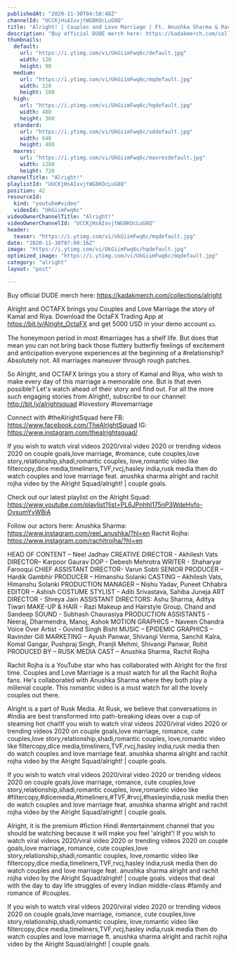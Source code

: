 ```yaml
---
publishedAt: "2020-11-30T04:58:48Z"
channelId: "UCCKjHsAIxvjtWG8KOcLuG8Q"
title: "Alright! | Couples and Love Marriage | Ft. Anushka Sharma & Rachit Rojha"
description: "Buy official DUDE merch here: https://kadakmerch.com/collections/alright\n\nAlright and OCTAFX brings you Couples and Love Marriage the story of  Kamal and Riya. \nDownload the OctaFX Trading App at https://bit.ly/Alright_OctaFX and get 5000 USD in your demo account 💵. \n\nThe honeymoon period in most #marriages has a shelf life. But does that mean you can not bring back those fluttery butterfly feelings of excitement and anticipation everyone experiences at the beginning of a #relationship? Absolutely not. All marriages maneuver through rough patches.\n\nSo Alright, and OCTAFX brings you a story of Kamal and Riya, who wish to make every day of this marriage a memorable one. But is that even possible? Let's watch ahead of their story and find out. For all the more such engaging stories from Alright!, subscribe to our channel: http://bit.ly/alrightsquad\n#lovestory #lovemarriage \n\nConnect with #theAlrightSquad here\nFB: https://www.facebook.com/TheAlrightSquad\nIG: https://www.instagram.com/thealrightsquad/\n\nIf you wish to watch viral videos 2020/viral video 2020 or trending videos 2020 on couple goals,love marriage, #romance, cute couples,love story,relationship,shadi,romantic couples, love,romantic video like filtercopy,dice media,timeliners,TVF,rvcj,hasley india,rusk media then do watch couples and love marriage feat. anushka sharma alright and rachit rojha video by the Alright Squad/alright! | couple goals.\n\nCheck out our latest playlist on the Alright Squad: https://www.youtube.com/playlist?list=PL6JPnhhI175nP3WdeHvfo-OvsumYvWBiA\n\nFollow our actors here:\nAnushka Sharma: https://www.instagram.com/reel_anushka/?hl=en\nRachit Rojha: https://www.instagram.com/rachitrojha/?hl=en\n\nHEAD OF CONTENT – Neel Jadhav\nCREATIVE DIRECTOR - Akhilesh Vats\nDIRECTOR– Karpoor Gaurav\nDOP - Debesh Mehrotra\nWRITER - Shaharyar Farooqui\nCHIEF ASSISTANT DIRECTOR- Varun Sobti\nSENIOR PRODUCER – Hardik Gambhir\nPRODUCER – Himanshu Solanki\nCASTING – Akhilesh Vats, Himanshu Solanki\nPRODUCTION MANAGER – Nishu Yadav, Puneet Chhabra\nEDITOR – Ashish\nCOSTUME STYLIST - Aditi Srivastava, Sahiba Juneja\nART DIRECTOR - Shreya Jain\nASSISTANT DIRECTORS: Ashu Sharma, Aditya Tiwari\nMAKE-UP & HAIR -  Razi Makeup and Hairstyle Group, Chand and Sandeep\nSOUND - Subhash Chaurasiya\nPRODUCTION ASSISTANTS - Neeraj, Dharmendra, Manoj, Ashok\nMOTION GRAPHICS – Naveen Chandra\nVoice Over Artist - Govind Singh Bisht\nMUSIC – EPIDEMIC\nGRAPHICS – Ravinder Gill\nMARKETING – Ayush Panwar, Shivangi Verma, Sanchit Kalra, Komal Gangar, Pushpraj Singh, Pranjli Mehmi, Shivangi Panwar, Rohit\nPRODUCED BY – RUSK MEDIA\nCAST –  Anushka Sharma, Rachit Rojha\n\nRachit Rojha is a YouTube star who has collaborated with Alright for the first time. Couples and Love Marriage is a must watch for all the Rachit Rojha fans. He's collaborated with Anushka Sharma where they both play a millenial couple. This romantic video is a must watch for all the lovely couples out there. \n\nAlright is a part of Rusk Media. At Rusk, we believe that conversations in #India are best transformed into path-breaking ideas over a cup of steaming hot chai!If you wish to watch viral videos 2020/viral video 2020 or trending videos 2020 on couple goals,love marriage, romance, cute couples,love story,relationship,shadi,romantic couples, love,romantic video like filtercopy,dice media,timeliners,TVF,rvcj,hasley india,rusk media then do watch couples and love marriage feat. anushka sharma alright and rachit rojha video by the Alright Squad/alright! | couple goals.\n\nIf you wish to watch viral videos 2020/viral video 2020 or trending videos 2020 on couple goals,love marriage, romance, cute couples,love story,relationship,shadi,romantic couples, love,romantic video like #filtercopy,#dicemedia,#timeliners,#TVF,#rvcj,#hasleyindia,rusk media then do watch couples and love marriage feat. anushka sharma alright and rachit rojha video by the Alright Squad/alright! | couple goals.\n\nAlright, it is the premium #fiction Hindi #entertainment channel that you should be watching because it will make you feel 'alright'! If you wish to watch viral videos 2020/viral video 2020 or trending videos 2020 on couple goals,love marriage, romance, cute couples,love story,relationship,shadi,romantic couples, love,romantic video like filtercopy,dice media,timeliners,TVF,rvcj,hasley india,rusk media then do watch couples and love marriage feat. anushka sharma alright and rachit rojha video by the Alright Squad/alright! | couple goals. videos that deal with the day to day life struggles of every Indian middle-class #family and romance of #couples.\n\nIf you wish to watch viral videos 2020/viral video 2020 or trending videos 2020 on couple goals,love marriage, romance, cute couples,love story,relationship,shadi,romantic couples, love,romantic video like filtercopy,dice media,timeliners,TVF,rvcj,hasley india,rusk media then do watch couples and love marriage ft. anushka sharma alright and rachit rojha video by the Alright Squad/alright! | couple goals."
thumbnails:
  default:
    url: "https://i.ytimg.com/vi/UkGiimFwq6c/default.jpg"
    width: 120
    height: 90
  medium:
    url: "https://i.ytimg.com/vi/UkGiimFwq6c/mqdefault.jpg"
    width: 320
    height: 180
  high:
    url: "https://i.ytimg.com/vi/UkGiimFwq6c/hqdefault.jpg"
    width: 480
    height: 360
  standard:
    url: "https://i.ytimg.com/vi/UkGiimFwq6c/sddefault.jpg"
    width: 640
    height: 480
  maxres:
    url: "https://i.ytimg.com/vi/UkGiimFwq6c/maxresdefault.jpg"
    width: 1280
    height: 720
channelTitle: "Alright!"
playlistId: "UUCKjHsAIxvjtWG8KOcLuG8Q"
position: 42
resourceId:
  kind: "youtube#video"
  videoId: "UkGiimFwq6c"
videoOwnerChannelTitle: "Alright!"
videoOwnerChannelId: "UCCKjHsAIxvjtWG8KOcLuG8Q"
header:
  teaser: "https://i.ytimg.com/vi/UkGiimFwq6c/mqdefault.jpg"
date: "2020-11-30T07:00:16Z"
image: "https://i.ytimg.com/vi/UkGiimFwq6c/hqdefault.jpg"
optimized_image: "https://i.ytimg.com/vi/UkGiimFwq6c/mqdefault.jpg"
category: "alright"
layout: "post"

---
```

Buy official DUDE merch here: https://kadakmerch.com/collections/alright

Alright and OCTAFX brings you Couples and Love Marriage the story of  Kamal and Riya. 
Download the OctaFX Trading App at https://bit.ly/Alright_OctaFX and get 5000 USD in your demo account 💵. 

The honeymoon period in most #marriages has a shelf life. But does that mean you can not bring back those fluttery butterfly feelings of excitement and anticipation everyone experiences at the beginning of a #relationship? Absolutely not. All marriages maneuver through rough patches.

So Alright, and OCTAFX brings you a story of Kamal and Riya, who wish to make every day of this marriage a memorable one. But is that even possible? Let's watch ahead of their story and find out. For all the more such engaging stories from Alright!, subscribe to our channel: http://bit.ly/alrightsquad
#lovestory #lovemarriage 

Connect with #theAlrightSquad here
FB: https://www.facebook.com/TheAlrightSquad
IG: https://www.instagram.com/thealrightsquad/

If you wish to watch viral videos 2020/viral video 2020 or trending videos 2020 on couple goals,love marriage, #romance, cute couples,love story,relationship,shadi,romantic couples, love,romantic video like filtercopy,dice media,timeliners,TVF,rvcj,hasley india,rusk media then do watch couples and love marriage feat. anushka sharma alright and rachit rojha video by the Alright Squad/alright! | couple goals.

Check out our latest playlist on the Alright Squad: https://www.youtube.com/playlist?list=PL6JPnhhI175nP3WdeHvfo-OvsumYvWBiA

Follow our actors here:
Anushka Sharma: https://www.instagram.com/reel_anushka/?hl=en
Rachit Rojha: https://www.instagram.com/rachitrojha/?hl=en

HEAD OF CONTENT – Neel Jadhav
CREATIVE DIRECTOR - Akhilesh Vats
DIRECTOR– Karpoor Gaurav
DOP - Debesh Mehrotra
WRITER - Shaharyar Farooqui
CHIEF ASSISTANT DIRECTOR- Varun Sobti
SENIOR PRODUCER – Hardik Gambhir
PRODUCER – Himanshu Solanki
CASTING – Akhilesh Vats, Himanshu Solanki
PRODUCTION MANAGER – Nishu Yadav, Puneet Chhabra
EDITOR – Ashish
COSTUME STYLIST - Aditi Srivastava, Sahiba Juneja
ART DIRECTOR - Shreya Jain
ASSISTANT DIRECTORS: Ashu Sharma, Aditya Tiwari
MAKE-UP & HAIR -  Razi Makeup and Hairstyle Group, Chand and Sandeep
SOUND - Subhash Chaurasiya
PRODUCTION ASSISTANTS - Neeraj, Dharmendra, Manoj, Ashok
MOTION GRAPHICS – Naveen Chandra
Voice Over Artist - Govind Singh Bisht
MUSIC – EPIDEMIC
GRAPHICS – Ravinder Gill
MARKETING – Ayush Panwar, Shivangi Verma, Sanchit Kalra, Komal Gangar, Pushpraj Singh, Pranjli Mehmi, Shivangi Panwar, Rohit
PRODUCED BY – RUSK MEDIA
CAST –  Anushka Sharma, Rachit Rojha

Rachit Rojha is a YouTube star who has collaborated with Alright for the first time. Couples and Love Marriage is a must watch for all the Rachit Rojha fans. He's collaborated with Anushka Sharma where they both play a millenial couple. This romantic video is a must watch for all the lovely couples out there. 

Alright is a part of Rusk Media. At Rusk, we believe that conversations in #India are best transformed into path-breaking ideas over a cup of steaming hot chai!If you wish to watch viral videos 2020/viral video 2020 or trending videos 2020 on couple goals,love marriage, romance, cute couples,love story,relationship,shadi,romantic couples, love,romantic video like filtercopy,dice media,timeliners,TVF,rvcj,hasley india,rusk media then do watch couples and love marriage feat. anushka sharma alright and rachit rojha video by the Alright Squad/alright! | couple goals.

If you wish to watch viral videos 2020/viral video 2020 or trending videos 2020 on couple goals,love marriage, romance, cute couples,love story,relationship,shadi,romantic couples, love,romantic video like #filtercopy,#dicemedia,#timeliners,#TVF,#rvcj,#hasleyindia,rusk media then do watch couples and love marriage feat. anushka sharma alright and rachit rojha video by the Alright Squad/alright! | couple goals.

Alright, it is the premium #fiction Hindi #entertainment channel that you should be watching because it will make you feel 'alright'! If you wish to watch viral videos 2020/viral video 2020 or trending videos 2020 on couple goals,love marriage, romance, cute couples,love story,relationship,shadi,romantic couples, love,romantic video like filtercopy,dice media,timeliners,TVF,rvcj,hasley india,rusk media then do watch couples and love marriage feat. anushka sharma alright and rachit rojha video by the Alright Squad/alright! | couple goals. videos that deal with the day to day life struggles of every Indian middle-class #family and romance of #couples.

If you wish to watch viral videos 2020/viral video 2020 or trending videos 2020 on couple goals,love marriage, romance, cute couples,love story,relationship,shadi,romantic couples, love,romantic video like filtercopy,dice media,timeliners,TVF,rvcj,hasley india,rusk media then do watch couples and love marriage ft. anushka sharma alright and rachit rojha video by the Alright Squad/alright! | couple goals.